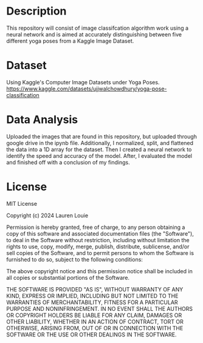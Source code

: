 # Description
This repository will consist of image classifcation algorithm work using a neural network and is aimed at accurately distinguishing between five different yoga poses from a Kaggle Image Dataset.

# Dataset
Using Kaggle's Computer Image Datasets under Yoga Poses.
https://www.kaggle.com/datasets/ujjwalchowdhury/yoga-pose-classification

# Data Analysis
Uploaded the images that are found in this repository, but uploaded through google drive in the ipynb file. Additionally, I normalized, split, and flattened the data into a 1D array  for the dataset. Then I created a neural network to identify the speed and accuracy of the model. After, I evaluated the model and finished off with a conclusion of my findings.

# License
MIT License

Copyright (c) 2024 Lauren Louie

Permission is hereby granted, free of charge, to any person obtaining a copy of this software and associated documentation files (the "Software"), to deal in the Software without restriction, including without limitation the rights to use, copy, modify, merge, publish, distribute, sublicense, and/or sell copies of the Software, and to permit persons to whom the Software is furnished to do so, subject to the following conditions:

The above copyright notice and this permission notice shall be included in all copies or substantial portions of the Software.

THE SOFTWARE IS PROVIDED "AS IS", WITHOUT WARRANTY OF ANY KIND, EXPRESS OR IMPLIED, INCLUDING BUT NOT LIMITED TO THE WARRANTIES OF MERCHANTABILITY, FITNESS FOR A PARTICULAR PURPOSE AND NONINFRINGEMENT. IN NO EVENT SHALL THE AUTHORS OR COPYRIGHT HOLDERS BE LIABLE FOR ANY CLAIM, DAMAGES OR OTHER LIABILITY, WHETHER IN AN ACTION OF CONTRACT, TORT OR OTHERWISE, ARISING FROM, OUT OF OR IN CONNECTION WITH THE SOFTWARE OR THE USE OR OTHER DEALINGS IN THE SOFTWARE.
